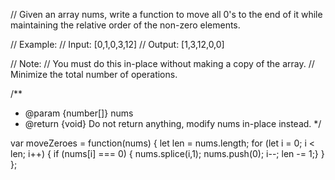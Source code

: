 // Given an array nums, write a function to move all 0's to the end of it while maintaining the relative order of the non-zero elements.

// Example:
// Input: [0,1,0,3,12]
// Output: [1,3,12,0,0]

// Note:
// You must do this in-place without making a copy of the array.
// Minimize the total number of operations.

/**
 * @param {number[]} nums
 * @return {void} Do not return anything, modify nums in-place instead.
 */

var moveZeroes = function(nums) {
    let len = nums.length;
    for (let i = 0; i < len; i++) {
        if (nums[i] === 0) { nums.splice(i,1); nums.push(0); i--; len -= 1;}
    }
};